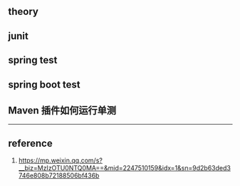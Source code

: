 ## theory

## junit

## spring test

## spring boot test

## Maven 插件如何运行单测

---

## reference

1. https://mp.weixin.qq.com/s?__biz=MzIzOTU0NTQ0MA==&mid=2247510159&idx=1&sn=9d2b63ded3746e808b72188506bf436b
